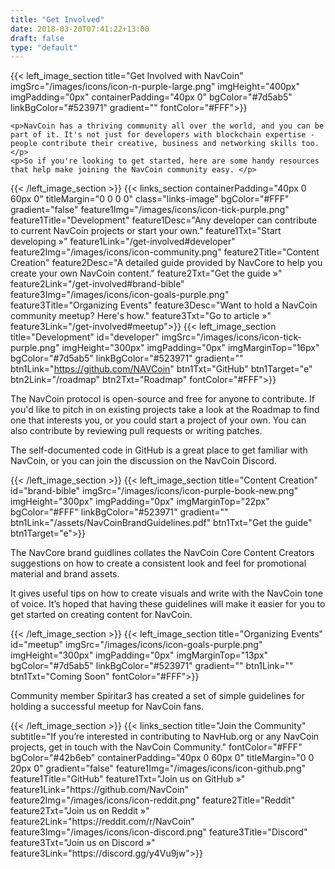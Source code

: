 ```yaml
---
title: "Get Involved"
date: 2018-03-20T07:41:22+13:00
draft: false
type: "default"
---
```

{{< left_image_section
    title="Get Involved with NavCoin"
    imgSrc="/images/icons/icon-n-purple-large.png"
    imgHeight="400px"
    imgPadding="0px"
    containerPadding="40px 0"
    bgColor="#7d5ab5"
    linkBgColor="#523971"
    gradient=""
    fontColor="#FFF">}}

    <p>NavCoin has a thriving community all over the world, and you can be part of it. It's not just for developers with blockchain expertise - people contribute their creative, business and networking skills too.</p>
    <p>So if you're looking to get started, here are some handy resources that help make joining the NavCoin community easy. </p>
{{< /left_image_section >}}
{{< links_section
    containerPadding="40px 0 60px 0"
    titleMargin="0 0 0 0"
    class="links-image"
    bgColor="#FFF"
    gradient="false"
    feature1Img="/images/icons/icon-tick-purple.png"
    feature1Title="Development"
    feature1Desc="Any developer can contribute to current NavCoin projects or start your own."
    feature1Txt="Start developing »"
    feature1Link="/get-involved#developer"
    feature2Img="/images/icons/icon-community.png"
    feature2Title="Content Creation"
    feature2Desc="A detailed guide provided by NavCore to help you create your own NavCoin content."
    feature2Txt="Get the guide »"
    feature2Link="/get-involved#brand-bible"
    feature3Img="/images/icons/icon-goals-purple.png"
    feature3Title="Organizing Events"
    feature3Desc="Want to hold a NavCoin community meetup? Here's how."
    feature3Txt="Go to article »"
    feature3Link="/get-involved#meetup">}}
{{< left_image_section
    title="Development"
    id="developer"
    imgSrc="/images/icons/icon-tick-purple.png"
    imgHeight="300px"
    imgPadding="0px"
    imgMarginTop="16px"
    bgColor="#7d5ab5"
    linkBgColor="#523971"
    gradient=""
    btn1Link="https://github.com/NAVCoin"
    btn1Txt="GitHub"
    btn1Target="e"
    btn2Link="/roadmap"
    btn2Txt="Roadmap"
    fontColor="#FFF">}}
<p>The NavCoin protocol is open-source and free for anyone to contribute. If you'd like to pitch in on existing projects take a look at the Roadmap to find one that interests you, or you could start a project of your own. You can also contribute by reviewing pull requests or writing patches.</p>
<p>The self-documented code in GitHub is a great place to get familiar with NavCoin, or you can join the discussion on the NavCoin Discord.</p>
{{< /left_image_section >}}
{{< left_image_section
    title="Content Creation"
    id="brand-bible"
    imgSrc="/images/icons/icon-purple-book-new.png"
    imgHeight="300px"
    imgPadding="0px"
    imgMarginTop="22px"
    bgColor="#FFF"
    linkBgColor="#523971"
    gradient=""
    btn1Link="/assets/NavCoinBrandGuidelines.pdf"
    btn1Txt="Get the guide"
    btn1Target="e">}}
<p>The NavCore brand guidlines collates the NavCoin Core Content Creators suggestions on how to create a consistent look and feel for promotional material and brand assets.</p>
<p>It gives useful tips on how to create visuals and write with the NavCoin tone of voice. It’s hoped that having these guidelines will make it easier for you to get started on creating content for NavCoin.</p>
{{< /left_image_section >}}
{{< left_image_section
    title="Organizing Events"
    id="meetup"
    imgSrc="/images/icons/icon-goals-purple.png"
    imgHeight="300px"
    imgPadding="0px"
    imgMarginTop="13px"
    bgColor="#7d5ab5"
    linkBgColor="#523971"
    gradient=""
    btn1Link=""
    btn1Txt="Coming Soon"
    fontColor="#FFF">}}
<p>Community member Spiritar3 has created a set of simple guidelines for holding a successful meetup for NavCoin fans.</p>
{{< /left_image_section >}}
{{< links_section
    title="Join the Community"
    subtitle="If you’re interested in contributing to NavHub.org or any NavCoin projects, get in touch with the NavCoin Community."
    fontColor="#FFF"
    bgColor="#42b6eb"
    containerPadding="40px 0 60px 0"
    titleMargin="0 0 20px 0"
    gradient="false"
    feature1Img="/images/icons/icon-github.png"
    feature1Title="GitHub"
    feature1Txt="Join us on GitHub »"
    feature1Link="https://github.com/NavCoin"
    feature2Img="/images/icons/icon-reddit.png"
    feature2Title="Reddit"
    feature2Txt="Join us on Reddit »"
    feature2Link="https://reddit.com/r/NavCoin"
    feature3Img="/images/icons/icon-discord.png"
    feature3Title="Discord"
    feature3Txt="Join us on Discord »"
    feature3Link="https://discord.gg/y4Vu9jw">}}
